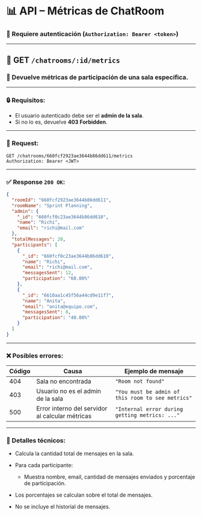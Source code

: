 # 📊 API – Métricas de ChatRoom

### 🔐 Requiere autenticación (`Authorization: Bearer <token>`)

---

## 📌 GET `/chatrooms/:id/metrics`

### 🎯 Devuelve métricas de participación de una sala específica.

---

### 🔒 Requisitos:

* El usuario autenticado debe ser el **admin de la sala**.
* Si no lo es, devuelve **403 Forbidden**.

---

### 🧾 Request:

```http
GET /chatrooms/660fcf2923ae3644b86dd611/metrics
Authorization: Bearer <JWT>
```

---

### ✅ Response `200 OK`:

```json
{
  "roomId": "660fcf2923ae3644b86dd611",
  "roomName": "Sprint Planning",
  "admin": {
    "_id": "660fcf0c23ae3644b86dd610",
    "name": "Richi",
    "email": "richi@mail.com"
  },
  "totalMessages": 20,
  "participants": [
    {
      "_id": "660fcf0c23ae3644b86dd610",
      "name": "Richi",
      "email": "richi@mail.com",
      "messagesSent": 12,
      "participation": "60.00%"
    },
    {
      "_id": "6610aa1c45f56a44cd9e11f7",
      "name": "Anita",
      "email": "anita@equipo.com",
      "messagesSent": 8,
      "participation": "40.00%"
    }
  ]
}
```

---

### ❌ Posibles errores:

| Código | Causa                                           | Ejemplo de mensaje                                |
| ------ | ----------------------------------------------- | ------------------------------------------------- |
| 404    | Sala no encontrada                              | `"Room not found"`                                |
| 403    | Usuario no es el admin de la sala               | `"You must be admin of this room to see metrics"` |
| 500    | Error interno del servidor al calcular métricas | `"Internal error during getting metrics: ..."`    |

---

### 🧠 Detalles técnicos:

* Calcula la cantidad total de mensajes en la sala.
* Para cada participante:

  * Muestra nombre, email, cantidad de mensajes enviados y porcentaje de participación.
* Los porcentajes se calculan sobre el total de mensajes.
* No se incluye el historial de mensajes.
